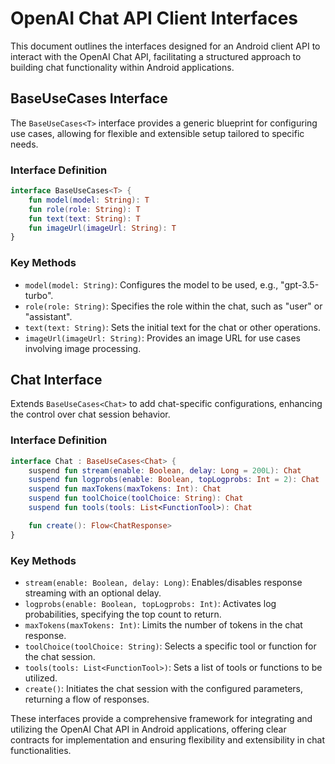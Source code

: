 # OpenAI Chat API Client Interfaces

This document outlines the interfaces designed for an Android client API to interact with the OpenAI Chat API, facilitating a structured approach to building chat functionality within Android applications.

## BaseUseCases Interface

The `BaseUseCases<T>` interface provides a generic blueprint for configuring use cases, allowing for flexible and extensible setup tailored to specific needs.

### Interface Definition

```kotlin
interface BaseUseCases<T> {
    fun model(model: String): T
    fun role(role: String): T
    fun text(text: String): T
    fun imageUrl(imageUrl: String): T
}
```

### Key Methods

- `model(model: String)`: Configures the model to be used, e.g., "gpt-3.5-turbo".
- `role(role: String)`: Specifies the role within the chat, such as "user" or "assistant".
- `text(text: String)`: Sets the initial text for the chat or other operations.
- `imageUrl(imageUrl: String)`: Provides an image URL for use cases involving image processing.

## Chat Interface

Extends `BaseUseCases<Chat>` to add chat-specific configurations, enhancing the control over chat session behavior.

### Interface Definition

```kotlin
interface Chat : BaseUseCases<Chat> {
    suspend fun stream(enable: Boolean, delay: Long = 200L): Chat
    suspend fun logprobs(enable: Boolean, topLogprobs: Int = 2): Chat
    suspend fun maxTokens(maxTokens: Int): Chat
    suspend fun toolChoice(toolChoice: String): Chat
    suspend fun tools(tools: List<FunctionTool>): Chat

    fun create(): Flow<ChatResponse>
}
```

### Key Methods

- `stream(enable: Boolean, delay: Long)`: Enables/disables response streaming with an optional delay.
- `logprobs(enable: Boolean, topLogprobs: Int)`: Activates log probabilities, specifying the top count to return.
- `maxTokens(maxTokens: Int)`: Limits the number of tokens in the chat response.
- `toolChoice(toolChoice: String)`: Selects a specific tool or function for the chat session.
- `tools(tools: List<FunctionTool>)`: Sets a list of tools or functions to be utilized.
- `create()`: Initiates the chat session with the configured parameters, returning a flow of responses.

These interfaces provide a comprehensive framework for integrating and utilizing the OpenAI Chat API in Android applications, offering clear contracts for implementation and ensuring flexibility and extensibility in chat functionalities.